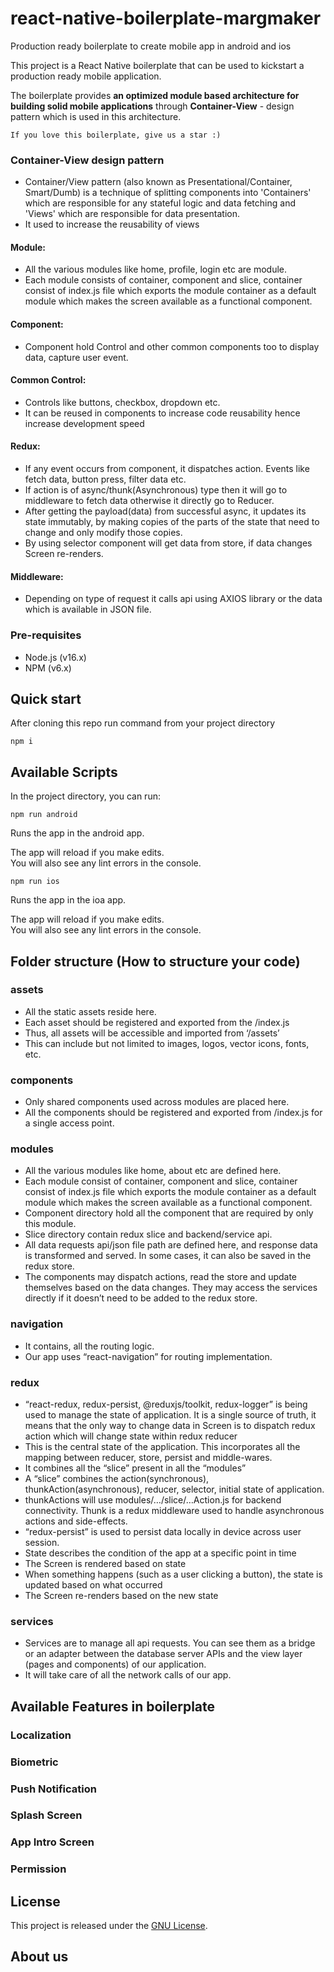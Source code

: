 # react-native-boilerplate-margmaker

Production ready boilerplate to create mobile app in android and ios

This project is a React Native boilerplate that can be used to kickstart a production ready mobile application.

The boilerplate provides **an optimized module based architecture for building solid mobile applications** through **Container-View** - design pattern which is used in this architecture.

```
If you love this boilerplate, give us a star :)
```

### Container-View design pattern

- Container/View pattern (also known as Presentational/Container, Smart/Dumb) is a technique of splitting components into 'Containers' which are responsible for any stateful logic and data fetching and 'Views' which are responsible for data presentation.
- It used to increase the reusability of views

#### Module:

- All the various modules like home, profile, login etc are module.
- Each module consists of container, component and slice, container consist of index.js file which exports the module container as a default module which makes the screen available as a functional component.

#### Component:

- Component hold Control and other common components too to display data, capture user event.

#### Common Control:

- Controls like buttons, checkbox, dropdown etc.
- It can be reused in components to increase code reusability hence increase development speed

#### Redux:

- If any event occurs from component, it dispatches action. Events like fetch data, button press, filter data etc.
- If action is of async/thunk(Asynchronous) type then it will go to middleware to fetch data otherwise it directly go to Reducer.
- After getting the payload(data) from successful async, it updates its state immutably, by making copies of the parts of the state that need to change and only modify those copies.
- By using selector component will get data from store, if data changes Screen re-renders.

#### Middleware:

- Depending on type of request it calls api using AXIOS library or the data which is available in JSON file.

### Pre-requisites

- Node.js (v16.x)
- NPM (v6.x)

## Quick start

After cloning this repo run command from your project directory

```
npm i
```

## Available Scripts

In the project directory, you can run:

```
npm run android
```

Runs the app in the android app.<br />

The app will reload if you make edits.<br /> You will also see any lint errors in the console.

```
npm run ios
```

Runs the app in the ioa app.<br />

The app will reload if you make edits.<br /> You will also see any lint errors in the console.

## Folder structure (How to structure your code)

### assets

- All the static assets reside here.
- Each asset should be registered and exported from the /index.js
- Thus, all assets will be accessible and imported from ‘/assets’
- This can include but not limited to images, logos, vector icons, fonts, etc.

### components

- Only shared components used across modules are placed here.
- All the components should be registered and exported from /index.js for a single access point.

### modules

- All the various modules like home, about etc are defined here.
- Each module consist of container, component and slice, container consist of index.js file which exports the module container as a default module which makes the screen available as a functional component.
- Component directory hold all the component that are required by only this module.
- Slice directory contain redux slice and backend/service api.
- All data requests api/json file path are defined here, and response data is transformed and served. In some cases, it can also be saved in the redux store.
- The components may dispatch actions, read the store and update themselves based on the data changes. They may access the services directly if it doesn’t need to be added to the redux store.

### navigation

- It contains, all the routing logic.
- Our app uses “react-navigation” for routing implementation.

### redux

- “react-redux, redux-persist, @reduxjs/toolkit, redux-logger” is being used to manage the state of application. It is a single source of truth, it means that the only way to change data in Screen is to dispatch redux action which will change state within redux reducer
- This is the central state of the application. This incorporates all the mapping between reducer, store, persist and middle-wares.
- It combines all the “slice” present in all the “modules”
- A “slice” combines the action(synchronous), thunkAction(asynchronous), reducer, selector, initial state of application.
- thunkActions will use modules/…/slice/…Action.js for backend connectivity. Thunk is a redux middleware used to handle asynchronous actions and side-effects.
- “redux-persist” is used to persist data locally in device across user session.
- State describes the condition of the app at a specific point in time
- The Screen is rendered based on state
- When something happens (such as a user clicking a button), the state is updated based on what occurred
- The Screen re-renders based on the new state

### services

- Services are to manage all api requests. You can see them as a bridge or an adapter between the database server APIs and the view layer (pages and components) of our application.
- It will take care of all the network calls of our app.

## Available Features in boilerplate

### Localization

### Biometric

### Push Notification

### Splash Screen

### App Intro Screen

### Permission

## License

This project is released under the [GNU License](LICENSE).

## About us
